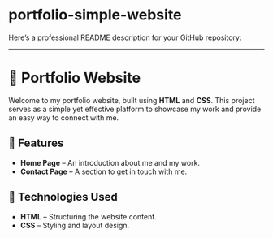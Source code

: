 # portfolio-simple-website

Here’s a professional README description for your GitHub repository:  

---

# 📌 Portfolio Website  

Welcome to my portfolio website, built using **HTML** and **CSS**. This project serves as a simple yet effective platform to showcase my work and provide an easy way to connect with me.  

## 🔹 Features  
- **Home Page** – An introduction about me and my work.  
- **Contact Page** – A section to get in touch with me.  

## 🔹 Technologies Used  
- **HTML** – Structuring the website content.  
- **CSS** – Styling and layout design.  


